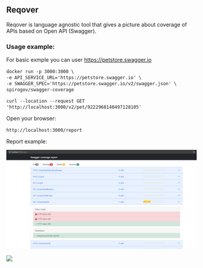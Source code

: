 ## Reqover

Reqover is language agnostic tool that gives a picture about coverage of APIs based on Open API (Swagger).

### Usage example:

For basic exmple you can user https://petstore.swagger.io

```
docker run -p 3000:3000 \
-e API_SERVICE_URL='https://petstore.swagger.io' \
-e SWAGGER_SPEC='https://petstore.swagger.io/v2/swagger.json' \
spirogov/swagger-coverage
```

```
curl --location --request GET 'http://localhost:3000/v2/pet/9222968140497128105'
```

Open your browser:

```
http://localhost:3000/report
```

Report example:

![Swagger Coverage Report](.github/cov.png)


[![](http://img.youtube.com/vi/YlAOJg_WGr4/0.jpg)](http://www.youtube.com/watch?v=YlAOJg_WGr4 "Video")
